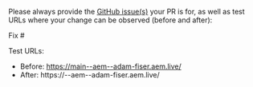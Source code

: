 Please always provide the [GitHub issue(s)](../issues) your PR is for, as well as test URLs where your change can be observed (before and after):

Fix #<gh-issue-id>

Test URLs:
- Before: https://main--aem--adam-fiser.aem.live/
- After: https://<branch>--aem--adam-fiser.aem.live/
